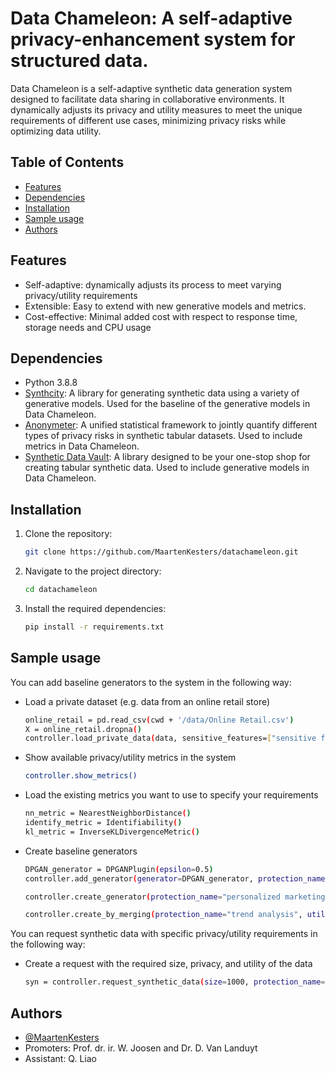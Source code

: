 
# Data Chameleon: A self-adaptive privacy-enhancement system for structured data.
Data Chameleon is a self-adaptive synthetic data generation system designed to facilitate data sharing in collaborative environments. It dynamically adjusts its privacy and utility measures to meet the unique requirements of different use cases, minimizing privacy risks while optimizing data utility.

## Table of Contents
- [Features](#features)
- [Dependencies](#dependencies)
- [Installation](#installation)
- [Sample usage](#sample-usage)
- [Authors](#authors)

## Features
- Self-adaptive: dynamically adjusts its process to meet varying privacy/utility requirements
- Extensible: Easy to extend with new generative models and metrics.
- Cost-effective: Minimal added cost with respect to response time, storage needs and CPU usage

## Dependencies
- Python 3.8.8
- [Synthcity](https://github.com/vanderschaarlab/synthcity): A library for generating synthetic data using a variety of generative models. Used for the baseline of the generative models in Data Chameleon.
- [Anonymeter](https://github.com/statice/anonymeter): A unified statistical framework to jointly quantify different types of privacy risks in synthetic tabular datasets. Used to include metrics in Data Chameleon.
- [Synthetic Data Vault](https://github.com/sdv-dev/SDV/tree/main): A library designed to be your one-stop shop for creating tabular synthetic data. Used to include generative models in Data Chameleon.

## Installation
1. Clone the repository:
   ```sh
   git clone https://github.com/MaartenKesters/datachameleon.git
   ```
2. Navigate to the project directory:
    ```sh
    cd datachameleon
    ```
3. Install the required dependencies:
    ```sh
    pip install -r requirements.txt
    ```

## Sample usage
You can add baseline generators to the system in the following way:
- Load a private dataset (e.g. data from an online retail store)
    ```sh
    online_retail = pd.read_csv(cwd + '/data/Online Retail.csv')
    X = online_retail.dropna()
    controller.load_private_data(data, sensitive_features=["sensitive features"])
    ```
- Show available privacy/utility metrics in the system
    ```sh
    controller.show_metrics()
    ```
- Load the existing metrics you want to use to specify your requirements
    ```sh
    nn_metric = NearestNeighborDistance()
    identify_metric = Identifiability()
    kl_metric = InverseKLDivergenceMetric()
    ```
- Create baseline generators
    ```sh
    DPGAN_generator = DPGANPlugin(epsilon=0.5)
    controller.add_generator(generator=DPGAN_generator, protection_name="fraud detection")

    controller.create_generator(protection_name="personalized marketing", privacy=(identify_metric, 0.2), utility=(kl_metric, 0.6), range=0.05)

    controller.create_by_merging(protection_name="trend analysis", utility=(kl_metric, 0.8), range=0.05)
    ```

You can request synthetic data with specific privacy/utility requirements in the following way:
- Create a request with the required size, privacy, and utility of the data
    ```sh
    syn = controller.request_synthetic_data(size=1000, protection_name="personalized marketing", privacy=(identify_metric, 0.2), utility=(kl_metric, 0.6), range=0.05)
    ```

## Authors
- [@MaartenKesters](https://www.github.com/MaartenKesters)
- Promoters: Prof. dr. ir. W. Joosen and Dr. D. Van Landuyt
- Assistant: Q. Liao
